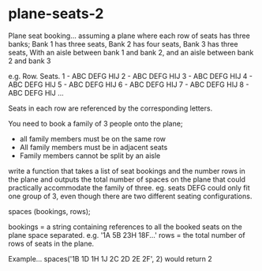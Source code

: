 # plane-seats-2

Plane seat booking...
assuming a plane where each row of seats has three banks;
Bank 1 has three seats,
Bank 2 has four seats,
Bank 3 has three seats,
With an aisle between bank 1 and bank 2, and an aisle between bank 2 and bank 3

e.g.
Row. Seats.
1 -  ABC  DEFG  HIJ
2 -  ABC  DEFG  HIJ
3 -  ABC  DEFG  HIJ
4 -  ABC  DEFG  HIJ
5 -  ABC  DEFG  HIJ
6 -  ABC  DEFG  HIJ
7 -  ABC  DEFG  HIJ
8 -  ABC  DEFG  HIJ
...

Seats in each row are referenced by the corresponding letters.

You need to book a family of 3 people onto the plane;
- all family members must be on the same row
- All family members must be in adjacent seats
- Family members cannot be split by an aisle

write a function that takes a list of seat bookings and the number rows in the plane and outputs the total number of spaces on the plane that could practically accommodate the family of three.
eg. seats DEFG could only fit one group of 3, even though there are two different seating configurations.

spaces (bookings, rows);

bookings = a string containing references to all the booked seats on the plane space separated. e.g. '1A 5B 23H 18F...'
rows = the total number of rows of seats in the plane.

Example...
spaces('1B 1D 1H 1J 2C 2D 2E 2F', 2) would return 2